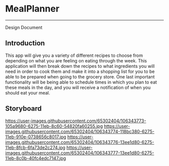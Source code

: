 # MealPlanner
---
Design Document

## Introduction

This app will give you a variety of different recipes to choose from depending on what you are feeling on eating through the week.  This application will then break down the recipes to what ingredients you will need in order to cook them and make it into a shopping list for you to be able to be prepared when going to the grocery store.  One last important functionality will be being able to schedule times in which you plan to eat these meals in the day, and you will receive a notification of when you should eat your meal.

## Storyboard

https://user-images.githubusercontent.com/65302404/106343773-105a9680-6275-11eb-8c60-54820fa60255.jpg
https://user-images.githubusercontent.com/65302404/106343774-118bc380-6275-11eb-910e-0738656c8017.jpg
https://user-images.githubusercontent.com/65302404/106343776-13ee1d80-6275-11eb-8fcb-6fa73de2c274.jpg
https://user-images.githubusercontent.com/65302404/106343777-13ee1d80-6275-11eb-8c0b-40fc4edc7147.jpg
